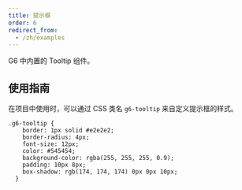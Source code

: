 ```yaml
---
title: 提示框
order: 6
redirect_from:
  - /zh/examples
---
```


G6 中内置的 Tooltip 组件。

## 使用指南
在项目中使用时，可以通过 CSS 类名 `g6-tooltip` 来自定义提示框的样式。
```
.g6-tooltip {
    border: 1px solid #e2e2e2;
    border-radius: 4px;
    font-size: 12px;
    color: #545454;
    background-color: rgba(255, 255, 255, 0.9);
    padding: 10px 8px;
    box-shadow: rgb(174, 174, 174) 0px 0px 10px;
  }
  ```